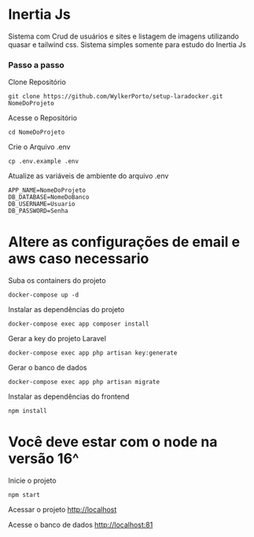 # **Inertia Js**

Sistema com Crud de usuários e sites e listagem de imagens utilizando quasar e tailwind css.
Sistema simples somente para estudo do Inertia Js

### Passo a passo
Clone Repositório
```
git clone https://github.com/WylkerPorto/setup-laradocker.git NomeDoProjeto
```

Acesse o Repositório
```
cd NomeDoProjeto
```

Crie o Arquivo .env
```
cp .env.example .env
```

Atualize as variáveis de ambiente do arquivo .env
```
APP_NAME=NomeDoProjeto
DB_DATABASE=NomeDoBanco
DB_USERNAME=Usuario
DB_PASSWORD=Senha
```

# Altere as configurações de email e aws caso necessario

Suba os containers do projeto
```
docker-compose up -d
```

Instalar as dependências do projeto
```
docker-compose exec app composer install
```

Gerar a key do projeto Laravel
```
docker-compose exec app php artisan key:generate
```

Gerar o banco de dados
```
docker-compose exec app php artisan migrate
```

Instalar as dependências do frontend
```
npm install
```

# Você deve estar com o node na versão 16^
Inicie o projeto
```
npm start
```

Acessar o projeto
[http://localhost](http://localhost)

Acesse o banco de dados
[http://localhost:81](http://localhost:81)